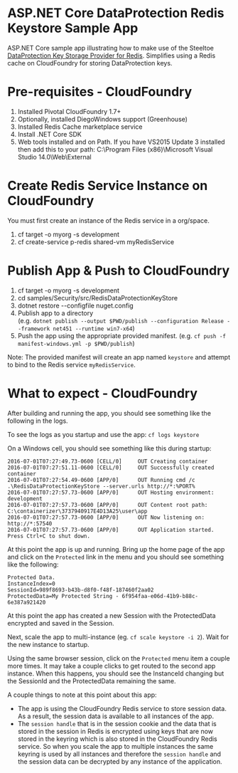 ﻿# ASP.NET Core DataProtection Redis Keystore Sample App 
ASP.NET Core sample app illustrating how to make use of the Steeltoe [DataProtection Key Storage Provider for Redis](https://github.com/SteeltoeOSS/Security). Simplifies using a Redis cache on CloudFoundry for storing DataProtection keys.

# Pre-requisites - CloudFoundry

1. Installed Pivotal CloudFoundry 1.7+
2. Optionally, installed DiegoWindows support (Greenhouse) 
3. Installed Redis Cache marketplace service
4. Install .NET Core SDK
5. Web tools installed and on Path. If you have VS2015 Update 3 installed then add this to your path: C:\Program Files (x86)\Microsoft Visual Studio 14.0\Web\External

# Create Redis Service Instance on CloudFoundry
You must first create an instance of the Redis service in a org/space.

1. cf target -o myorg -s development
2. cf create-service p-redis shared-vm myRedisService
 
# Publish App & Push to CloudFoundry

1. cf target -o myorg -s development
2. cd samples/Security/src/RedisDataProtectionKeyStore
3. dotnet restore --configfile nuget.config
4. Publish app to a directory  
(e.g. `dotnet publish --output $PWD/publish --configuration Release --framework net451 --runtime win7-x64`)
5. Push the app using the appropriate provided manifest.
 (e.g.  `cf push -f manifest-windows.yml -p $PWD/publish`)

Note: The provided manifest will create an app named `keystore` and attempt to bind to the Redis service `myRedisService`.

# What to expect - CloudFoundry
After building and running the app, you should see something like the following in the logs. 

To see the logs as you startup and use the app: `cf logs keystore`

On a Windows cell, you should see something like this during startup:
```
2016-07-01T07:27:49.73-0600 [CELL/0]     OUT Creating container
2016-07-01T07:27:51.11-0600 [CELL/0]     OUT Successfully created container
2016-07-01T07:27:54.49-0600 [APP/0]      OUT Running cmd /c .\RedisDataProtectionKeyStore --server.urls http://*:%PORT%
2016-07-01T07:27:57.73-0600 [APP/0]      OUT Hosting environment: development
2016-07-01T07:27:57.73-0600 [APP/0]      OUT Content root path: C:\containerizer\3737940917E4D13A25\user\app
2016-07-01T07:27:57.73-0600 [APP/0]      OUT Now listening on: http://*:57540
2016-07-01T07:27:57.73-0600 [APP/0]      OUT Application started. Press Ctrl+C to shut down.
```
At this point the app is up and running. Bring up the home page of the app and click on the `Protected` link in the menu and you should see something like the following:
```
Protected Data.
InstanceIndex=0
SessionId=989f8693-b43b-d8f0-f48f-187460f2aa02
ProtectedData=My Protected String - 6f954faa-e06d-41b9-b88c-6e387a921420
```
At this point the app has created a new Session with the ProtectedData encrypted and saved in the Session.

Next, scale the app to multi-instance (eg. `cf scale keystore -i 2`). Wait for the new instance to startup.

Using the same browser session, click on the `Protected` menu item a couple more times. It may take a couple clicks to get routed to the second app instance. When this happens, you should see the InstanceId changing but the SessionId and the ProtectedData remaining the same.

A couple things to note at this point about this app:
* The app is using the CloudFoundry Redis service to store session data.  As a result, the session data is available to all instances of the app.
* The `session handle` that is in the session cookie and the data that is stored in the session in Redis is encrypted using keys that are now stored in the keyring which is also stored in the CloudFoundry Redis service. So when you scale the app to multiple instances the same keyring is used by all instances and therefore the `session handle` and the session data can be decrypted by any instance of the application.